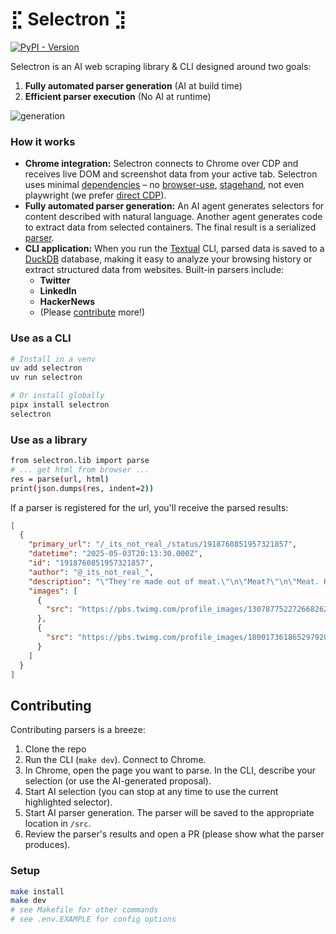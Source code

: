 # ⣏ Selectron ⣹

[![PyPI - Version](https://img.shields.io/pypi/v/selectron.svg)](https://pypi.org/project/selectron)

Selectron is an AI web scraping library & CLI designed around two goals:
1. **Fully automated parser generation** (AI at build time)
2. **Efficient parser execution** (No AI at runtime)

![generation](https://github.com/SubstrateLabs/selectron/blob/main/agent.gif?raw=true)

### How it works

- **Chrome integration:** Selectron connects to Chrome over CDP and receives live DOM and screenshot data from your active tab. Selectron uses minimal [dependencies](https://github.com/SubstrateLabs/selectron/blob/main/pyproject.toml) – no [browser-use](https://github.com/browser-use/browser-use), [stagehand](https://github.com/browserbase/stagehand), not even playwright (we prefer [direct CDP](https://github.com/SubstrateLabs/selectron/blob/main/src/selectron/chrome/chrome_cdp.py)).
- **Fully automated parser generation:** An AI agent generates selectors for content described with natural language. Another agent generates code to extract data from selected containers. The final result is a serialized [parser](https://github.com/SubstrateLabs/selectron/blob/main/src/selectron/parsers/news.ycombinator.com.json). 
- **CLI application:** When you run the [Textual](https://www.textualize.io) CLI, parsed data is saved to a [DuckDB](https://duckdb.org) database, making it easy to analyze your browsing history or extract structured data from websites. Built-in parsers include:
   - **Twitter**
   - **LinkedIn**
   - **HackerNews**
   - (Please [contribute](https://github.com/SubstrateLabs/selectron?tab=readme-ov-file#contributing) more!)
 
### Use as a CLI

```sh
# Install in a venv
uv add selectron
uv run selectron

# Or install globally
pipx install selectron
selectron
```

### Use as a library

```sh
from selectron.lib import parse
# ... get html from browser ...
res = parse(url, html)
print(json.dumps(res, indent=2))
```

If a parser is registered for the url, you'll receive the parsed results:

```json
[
  {
    "primary_url": "/_its_not_real_/status/1918760851957321857",
    "datetime": "2025-05-03T20:13:30.000Z",
    "id": "1918760851957321857",
    "author": "@_its_not_real_",
    "description": "\"They're made out of meat.\"\n\"Meat?\"\n\"Meat. Humans. They're made entirely out of meat.\"\n\"But that's impossible. What about all the tokens they generate? The text? The code?\"\n\"They do produce tokens, but the tokens aren't their essence. They're merely outputs. The humans themselves",
    "images": [
      {
        "src": "https://pbs.twimg.com/profile_images/1307877522726682625/t5r3D_-n_x96.jpg"
      },
      {
        "src": "https://pbs.twimg.com/profile_images/1800173618652979201/2cDLkS53_bigger.jpg"
      }
    ]
  }
]
```

## Contributing

Contributing parsers is a breeze:

1. Clone the repo
2. Run the CLI (`make dev`). Connect to Chrome.
3. In Chrome, open the page you want to parse. In the CLI, describe your selection (or use the AI-generated proposal).
4. Start AI selection (you can stop at any time to use the current highlighted selector).
5. Start AI parser generation. The parser will be saved to the appropriate location in `/src`. 
6. Review the parser's results and open a PR (please show what the parser produces).

### Setup

```sh
make install
make dev
# see Makefile for other commands
# see .env.EXAMPLE for config options
```
